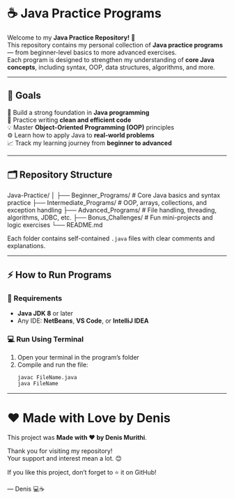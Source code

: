 # ☕ Java Practice Programs

Welcome to my **Java Practice Repository!** 🎉  
This repository contains my personal collection of **Java practice programs** — from beginner-level basics to more advanced exercises.  
Each program is designed to strengthen my understanding of **core Java concepts**, including syntax, OOP, data structures, algorithms, and more.

---

## 🚀 Goals

🎯 Build a strong foundation in **Java programming**  
🧩 Practice writing **clean and efficient code**  
💡 Master **Object-Oriented Programming (OOP)** principles  
⚙️ Learn how to apply Java to **real-world problems**  
📈 Track my learning journey from **beginner to advanced**

---

## 🗂️ Repository Structure

Java-Practice/
│
├── Beginner_Programs/ # Core Java basics and syntax practice
├── Intermediate_Programs/ # OOP, arrays, collections, and exception handling
├── Advanced_Programs/ # File handling, threading, algorithms, JDBC, etc.
├── Bonus_Challenges/ # Fun mini-projects and logic exercises
└── README.md


Each folder contains self-contained `.java` files with clear comments and explanations.

---

## ⚡ How to Run Programs

### 🧰 Requirements
- **Java JDK 8** or later  
- Any IDE: **NetBeans**, **VS Code**, or **IntelliJ IDEA**

### 💻 Run Using Terminal
1. Open your terminal in the program’s folder  
2. Compile and run the file:
   ```bash
   javac FileName.java
   java FileName

---

# ❤️ Made with Love by Denis

This project was **Made with ❤️ by Denis Murithi**.

Thank you for visiting my repository!  
Your support and interest mean a lot. 😊

If you like this project, don’t forget to ⭐ it on GitHub!

— Denis 💻☕
